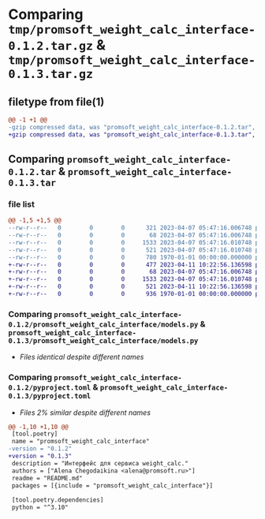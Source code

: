 # Comparing `tmp/promsoft_weight_calc_interface-0.1.2.tar.gz` & `tmp/promsoft_weight_calc_interface-0.1.3.tar.gz`

## filetype from file(1)

```diff
@@ -1 +1 @@
-gzip compressed data, was "promsoft_weight_calc_interface-0.1.2.tar", max compression
+gzip compressed data, was "promsoft_weight_calc_interface-0.1.3.tar", max compression
```

## Comparing `promsoft_weight_calc_interface-0.1.2.tar` & `promsoft_weight_calc_interface-0.1.3.tar`

### file list

```diff
@@ -1,5 +1,5 @@
--rw-r--r--   0        0        0      321 2023-04-07 05:47:16.006748 promsoft_weight_calc_interface-0.1.2/README.md
--rw-r--r--   0        0        0       68 2023-04-07 05:47:16.006748 promsoft_weight_calc_interface-0.1.2/promsoft_weight_calc_interface/__init__.py
--rw-r--r--   0        0        0     1533 2023-04-07 05:47:16.010748 promsoft_weight_calc_interface-0.1.2/promsoft_weight_calc_interface/models.py
--rw-r--r--   0        0        0      521 2023-04-07 05:47:16.010748 promsoft_weight_calc_interface-0.1.2/pyproject.toml
--rw-r--r--   0        0        0      780 1970-01-01 00:00:00.000000 promsoft_weight_calc_interface-0.1.2/PKG-INFO
+-rw-r--r--   0        0        0      477 2023-04-11 10:22:56.136598 promsoft_weight_calc_interface-0.1.3/README.md
+-rw-r--r--   0        0        0       68 2023-04-07 05:47:16.006748 promsoft_weight_calc_interface-0.1.3/promsoft_weight_calc_interface/__init__.py
+-rw-r--r--   0        0        0     1533 2023-04-07 05:47:16.010748 promsoft_weight_calc_interface-0.1.3/promsoft_weight_calc_interface/models.py
+-rw-r--r--   0        0        0      521 2023-04-11 10:22:56.136598 promsoft_weight_calc_interface-0.1.3/pyproject.toml
+-rw-r--r--   0        0        0      936 1970-01-01 00:00:00.000000 promsoft_weight_calc_interface-0.1.3/PKG-INFO
```

### Comparing `promsoft_weight_calc_interface-0.1.2/promsoft_weight_calc_interface/models.py` & `promsoft_weight_calc_interface-0.1.3/promsoft_weight_calc_interface/models.py`

 * *Files identical despite different names*

### Comparing `promsoft_weight_calc_interface-0.1.2/pyproject.toml` & `promsoft_weight_calc_interface-0.1.3/pyproject.toml`

 * *Files 2% similar despite different names*

```diff
@@ -1,10 +1,10 @@
 [tool.poetry]
 name = "promsoft_weight_calc_interface"
-version = "0.1.2"
+version = "0.1.3"
 description = "Интерфейс для сервиса weight_calc."
 authors = ["Alena Chegodaikina <alena@promsoft.ru>"]
 readme = "README.md"
 packages = [{include = "promsoft_weight_calc_interface"}]
 
 [tool.poetry.dependencies]
 python = "^3.10"
```

